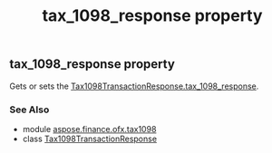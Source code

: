 ﻿---
title: tax_1098_response property
second_title: Aspose.Finance for Python via .NET API References
description: 
type: docs
weight: 50
url: /python-net/aspose.finance.ofx.tax1098/tax1098transactionresponse/tax_1098_response/
is_root: false
---

## tax_1098_response property


Gets or sets the [Tax1098TransactionResponse.tax_1098_response](/finance/python-net/aspose.finance.ofx.tax1098/tax1098transactionresponse#tax_1098_response).

### See Also
* module [aspose.finance.ofx.tax1098](../../)
* class [Tax1098TransactionResponse](/finance/python-net/aspose.finance.ofx.tax1098/tax1098transactionresponse)
